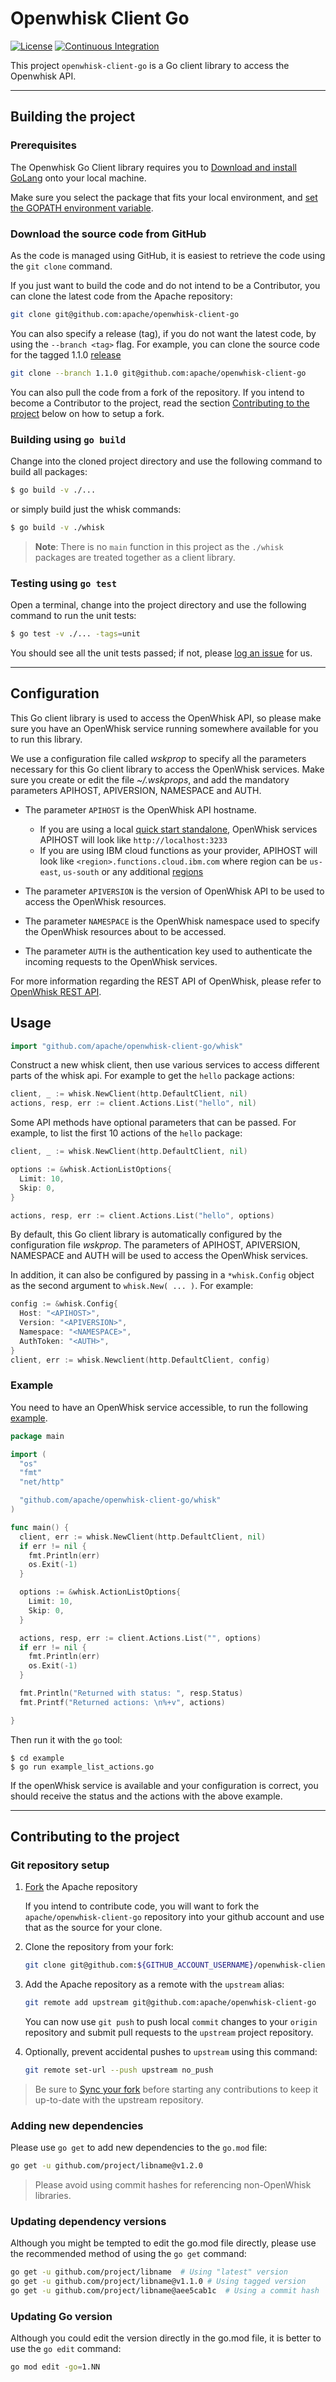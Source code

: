 <!--
#
# Licensed to the Apache Software Foundation (ASF) under one or more
# contributor license agreements.  See the NOTICE file distributed with
# this work for additional information regarding copyright ownership.
# The ASF licenses this file to You under the Apache License, Version 2.0
# (the "License"); you may not use this file except in compliance with
# the License.  You may obtain a copy of the License at
#
#     http://www.apache.org/licenses/LICENSE-2.0
#
# Unless required by applicable law or agreed to in writing, software
# distributed under the License is distributed on an "AS IS" BASIS,
# WITHOUT WARRANTIES OR CONDITIONS OF ANY KIND, either express or implied.
# See the License for the specific language governing permissions and
# limitations under the License.
#
-->

# Openwhisk Client Go
[![License](https://img.shields.io/badge/license-Apache--2.0-blue.svg)](http://www.apache.org/licenses/LICENSE-2.0)
[![Continuous Integration](https://github.com/apache/openwhisk-client-go/actions/workflows/ci.yaml/badge.svg)](https://github.com/apache/openwhisk-client-go/actions/workflows/ci.yaml)

This project `openwhisk-client-go` is a Go client library to access the Openwhisk API.

---

## Building the project

### Prerequisites

The Openwhisk Go Client library requires you to [Download and install GoLang](https://golang.org/dl/) onto your local machine.

Make sure you select the package that fits your local environment, and [set the GOPATH environment variable](https://go.dev/wiki/SettingGOPATH).

### Download the source code from GitHub

As the code is managed using GitHub, it is easiest to retrieve the code using the `git clone` command.

If you just want to build the code and do not intend to be a Contributor, you can clone the latest code from the Apache repository:

```sh
git clone git@github.com:apache/openwhisk-client-go
```

You can also specify a release (tag), if you do not want the latest code, by using the `--branch <tag>` flag. For example, you can clone the source code for the tagged 1.1.0 [release](https://github.com/apache/openwhisk-client-go/releases)

```sh
git clone --branch 1.1.0 git@github.com:apache/openwhisk-client-go
```

You can also pull the code from a fork of the repository. If you intend to become a Contributor to the project, read the section [Contributing to the project](#contributing-to-the-project) below on how to setup a fork.

### Building using `go build`

Change into the cloned project directory and use the following command to build all packages:

```sh
$ go build -v ./...
```

or simply build just the whisk commands:

```sh
$ go build -v ./whisk
```

> **Note**: There is no `main` function in this project as the `./whisk` packages are treated together as a client library.

### Testing using `go test`

Open a terminal, change into the project directory and use the following command to run the unit tests:

```sh
$ go test -v ./... -tags=unit
```

You should see all the unit tests passed; if not, please [log an issue](https://github.com/apache/openwhisk-client-go/issues) for us.

---

## Configuration

This Go client library is used to access the OpenWhisk API, so please make sure you have an OpenWhisk service running somewhere
available for you to run this library.

We use a configuration file called _wskprop_ to specify all the parameters necessary for this Go client library to access the OpenWhisk services. Make sure you create or edit the file _~/.wskprops_, and add the mandatory parameters APIHOST, APIVERSION, NAMESPACE and AUTH.

- The parameter `APIHOST` is the OpenWhisk API hostname.
    - If you are using a local [quick start standalone](https://github.com/apache/openwhisk#quick-start), OpenWhisk services APIHOST will look like `http://localhost:3233`
    - If you are using IBM cloud functions as your provider, APIHOST will look like `<region>.functions.cloud.ibm.com` where region can be `us-east`, `us-south` or any additional [regions](https://cloud.ibm.com/docs/openwhisk?topic=openwhisk-cloudfunctions_regions)

- The parameter `APIVERSION` is the version of OpenWhisk API to be used to access the OpenWhisk resources.
- The parameter `NAMESPACE` is the OpenWhisk namespace used to specify the OpenWhisk resources about to be accessed.
- The parameter `AUTH` is the authentication key used to authenticate the incoming requests to the OpenWhisk services.

For more information regarding the REST API of OpenWhisk, please refer to [OpenWhisk REST API](https://github.com/apache/openwhisk/blob/master/docs/rest_api.md).

## Usage

```go
import "github.com/apache/openwhisk-client-go/whisk"
```

Construct a new whisk client, then use various services to access different parts of the whisk api.  For example to get the `hello` package actions:

```go
client, _ := whisk.NewClient(http.DefaultClient, nil)
actions, resp, err := client.Actions.List("hello", nil)
```

Some API methods have optional parameters that can be passed. For example, to list the first 10 actions of the `hello` package:
```go
client, _ := whisk.NewClient(http.DefaultClient, nil)

options := &whisk.ActionListOptions{
  Limit: 10,
  Skip: 0,
}

actions, resp, err := client.Actions.List("hello", options)
```

By default, this Go client library is automatically configured by the configuration file _wskprop_. The parameters of APIHOST, APIVERSION,
NAMESPACE and AUTH will be used to access the OpenWhisk services.

In addition, it can also be configured by passing in a `*whisk.Config` object as the second argument to `whisk.New( ... )`.  For example:

```go
config := &whisk.Config{
  Host: "<APIHOST>",
  Version: "<APIVERSION>",
  Namespace: "<NAMESPACE>",
  AuthToken: "<AUTH>",
}
client, err := whisk.Newclient(http.DefaultClient, config)
```

### Example

You need to have an OpenWhisk service accessible, to run the following [example](https://github.com/apache/openwhisk-client-go/blob/master/example/example_list_actions.go).

```go
package main

import (
  "os"
  "fmt"
  "net/http"

  "github.com/apache/openwhisk-client-go/whisk"
)

func main() {
  client, err := whisk.NewClient(http.DefaultClient, nil)
  if err != nil {
    fmt.Println(err)
    os.Exit(-1)
  }

  options := &whisk.ActionListOptions{
    Limit: 10,
    Skip: 0,
  }

  actions, resp, err := client.Actions.List("", options)
  if err != nil {
    fmt.Println(err)
    os.Exit(-1)
  }

  fmt.Println("Returned with status: ", resp.Status)
  fmt.Printf("Returned actions: \n%+v", actions)

}
```

Then run it with the `go` tool:

```
$ cd example
$ go run example_list_actions.go
```

If the openWhisk service is available and your configuration is correct, you should receive the status and the actions with the above example.

---

## Contributing to the project

### Git repository setup

1. [Fork](https://docs.github.com/en/github/getting-started-with-github/fork-a-repo) the Apache repository

    If you intend to contribute code, you will want to fork the `apache/openwhisk-client-go` repository into your github account and use that as the source for your clone.

2. Clone the repository from your fork:

    ```sh
    git clone git@github.com:${GITHUB_ACCOUNT_USERNAME}/openwhisk-client-go.git
    ```

3. Add the Apache repository as a remote with the `upstream` alias:

    ```sh
    git remote add upstream git@github.com:apache/openwhisk-client-go
    ```

    You can now use `git push` to push local `commit` changes to your `origin` repository and submit pull requests to the `upstream` project repository.

4. Optionally, prevent accidental pushes to `upstream` using this command:

    ```sh
    git remote set-url --push upstream no_push
    ```

> Be sure to [Sync your fork](https://docs.github.com/en/github/collaborating-with-issues-and-pull-requests/syncing-a-fork) before starting any contributions to keep it up-to-date with the upstream repository.

### Adding new dependencies

Please use `go get` to add new dependencies to the `go.mod` file:

```sh
go get -u github.com/project/libname@v1.2.0
```

> Please avoid using commit hashes for referencing non-OpenWhisk libraries.

### Updating dependency versions

Although you might be tempted to edit the go.mod file directly, please use the recommended method of using the `go get` command:

```sh
go get -u github.com/project/libname  # Using "latest" version
go get -u github.com/project/libname@v1.1.0 # Using tagged version
go get -u github.com/project/libname@aee5cab1c  # Using a commit hash
```

### Updating Go version

Although you could edit the version directly in the go.mod file, it is better to use the `go edit` command:

```sh
go mod edit -go=1.NN
```
